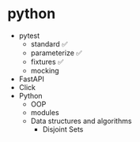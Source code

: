# python

- pytest
    - standard ✅
    - parameterize ✅
    - fixtures ✅
    - mocking
- FastAPI
- Click
- Python
    - OOP
    - modules
    - Data structures and algorithms
        - Disjoint Sets